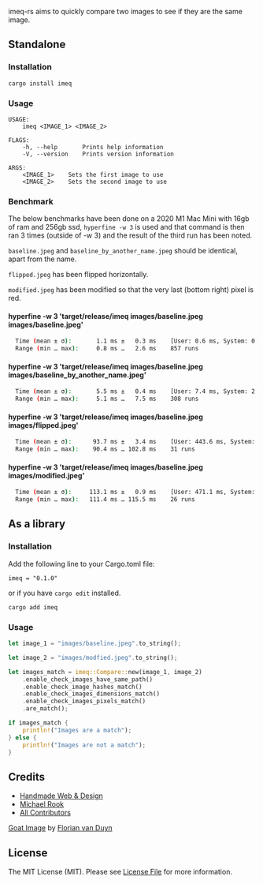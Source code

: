imeq-rs aims to quickly compare two images to see if they are the same image.

## Standalone

### Installation
```
cargo install imeq
```

### Usage
```
USAGE:
    imeq <IMAGE_1> <IMAGE_2>

FLAGS:
    -h, --help       Prints help information
    -V, --version    Prints version information

ARGS:
    <IMAGE_1>    Sets the first image to use
    <IMAGE_2>    Sets the second image to use
```

### Benchmark
The below benchmarks have been done on a 2020 M1 Mac Mini with 16gb of ram and 256gb ssd, `hyperfine -w 3` is used and that command is then ran 3 times (outside of -w 3) and the result of the third run has been noted.

`baseline.jpeg` and `baseline_by_another_name.jpeg` should be identical, apart from the name.

`flipped.jpeg` has been flipped horizontally.

`modified.jpeg` has been modified so that the very last (bottom right) pixel is red.

#### hyperfine -w 3 'target/release/imeq images/baseline.jpeg images/baseline.jpeg'
```bash
  Time (mean ± σ):       1.1 ms ±   0.3 ms    [User: 0.6 ms, System: 0.3 ms]
  Range (min … max):     0.8 ms …   2.6 ms    857 runs
```

#### hyperfine -w 3 'target/release/imeq images/baseline.jpeg images/baseline_by_another_name.jpeg'
```bash
  Time (mean ± σ):       5.5 ms ±   0.4 ms    [User: 7.4 ms, System: 2.3 ms]
  Range (min … max):     5.1 ms …   7.5 ms    308 runs
```

#### hyperfine -w 3 'target/release/imeq images/baseline.jpeg images/flipped.jpeg'
```bash
  Time (mean ± σ):      93.7 ms ±   3.4 ms    [User: 443.6 ms, System: 54.2 ms]
  Range (min … max):    90.4 ms … 102.8 ms    31 runs
```

#### hyperfine -w 3 'target/release/imeq images/baseline.jpeg images/modified.jpeg'
```bash
  Time (mean ± σ):     113.1 ms ±   0.9 ms    [User: 471.1 ms, System: 53.4 ms]
  Range (min … max):   111.4 ms … 115.5 ms    26 runs
```
## As a library

### Installation
Add the following line to your Cargo.toml file:
```
imeq = "0.1.0"
```

or if you have `cargo edit` installed.
```
cargo add imeq
```

### Usage
```rust
let image_1 = "images/baseline.jpeg".to_string();

let image_2 = "images/modfied.jpeg".to_string();

let images_match = imeq::Compare::new(image_1, image_2)
    .enable_check_images_have_same_path()
    .enable_check_image_hashes_match()
    .enable_check_images_dimensions_match()
    .enable_check_images_pixels_match()
    .are_match();

if images_match {
    println!("Images are a match");
} else {
    println!("Images are not a match");
}
```

## Credits
- [Handmade Web & Design](https://github.com/handmadeweb)
- [Michael Rook](https://github.com/michaelr0)
- [All Contributors](https://github.com/michaelr0/imeq-rs/graphs/contributors)

[Goat Image](https://unsplash.com/photos/J9wZ6D2kYPw) by [Florian van Duyn](https://unsplash.com/@flovayn)

## License
The MIT License (MIT). Please see [License File](https://github.com/michaelr0/imeq-rs/blob/main/LICENSE.md) for more information.
